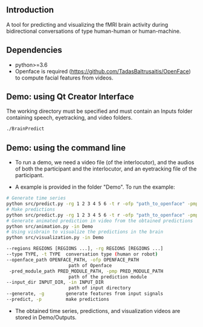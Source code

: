 <!--- ## Introduction --->
## Introduction
A tool for predicting and visualizing the fMRI brain activity during bidirectional conversations of type human-human or human-machine.


## Dependencies
  * python>=3.6
  * Openface is required (https://github.com/TadasBaltrusaitis/OpenFace) to compute facial features from videos.


## Demo: using Qt Creator Interface
The working directory must be specified and must contain an Inputs folder containing speech, eyetracking, and video folders.

  ```bash
  ./BrainPredict
  ```

## Demo: using the command line
  * To run a demo, we need a video file (of the interlocutor), and the audios of both the participant and the interlocutor, and an eyetracking file of the participant.

  * A example is provided in the folder "Demo". To run the example:

  ```bash
  # Generate time series
  python src/predict.py -rg 1 2 3 4 5 6 -t r -ofp "path_to_openface" -pmp PredictionModule -in Demo -g
  # Make predictions
  python src/predict.py -rg 1 2 3 4 5 6 -t r -ofp "path_to_openface" -pmp PredictionModule -in Demo -p
  # Generate animated prediction in video from the obtained predictions
  python src/animation.py -in Demo
  # Using visbrain to visualize the predictions in the brain
  python src/visualization.py -in Demo

  --regions REGIONS [REGIONS ...], -rg REGIONS [REGIONS ...]
  --type TYPE, -t TYPE  conversation type (human or robot)
  --openface_path OPENFACE_PATH, -ofp OPENFACE_PATH
                         path of Openface
   -pred_module_path PRED_MODULE_PATH, -pmp PRED_MODULE_PATH
                         path of the prediction module
  --input_dir INPUT_DIR, -in INPUT_DIR
                         path of input directory
  --generate, -g        generate features from input signals
  --predict, -p         make predictions
  ```
  * The obtained time series, predictions, and visualization videos are stored in Demo/Outputs.
